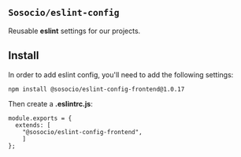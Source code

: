 ## `Sosocio/eslint-config`

Reusable **eslint** settings for our projects.

## Install

In order to add eslint config, you'll need to add the following settings:

```
npm install @sosocio/eslint-config-frontend@1.0.17
```

Then create a **.eslintrc.js**:

```JS
module.exports = {
  extends: [
	"@sosocio/eslint-config-frontend", 
	]
};
```